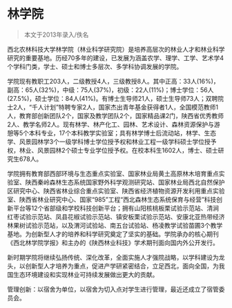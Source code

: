 
# 林学院  

> 本文于2013年录入/佚名  

西北农林科技大学林学院（林业科学研究院）是培养高层次的林业人才和林业科学研究的重要基地。历经70多年的建设，已发展为涵盖农学、理学、工学、艺术学4个学科门类，学士、硕士和博士多层次、多学科协调发展的学院。

学院现有教职工203人，二级教授4人，三级教授8人。其中正高：33人(16%)，副高：65人(32%)，中级：75人(37%)，初级：22人(11%)；博士学位：56人(27.5%)，硕士学位：84人(41%)。有博士生导师21人，硕士生导师73人；双聘院士2人，“千人计划”特聘专家2人，国家杰出青年基金获得者1人，全国模范教师1人，教育部创新团队2个，国家及教学团队2个，国家精品课2门，陕西省优秀教师2人、教学名师2人。现有林学、林产化工、园林、艺术设计、森林资源保护与游憩等5个本科专业，17个本科教学实验室；具有林学博士后流动站，林学、生态学、风景园林学3个一级学科博士学位授予权和林业工程一级学科硕士学位授予权，林业、风景园林2个硕士专业学位授予权。在校本科生1602人，博士、硕士研究生678人。

学院拥有教育部西部环境与生态重点实验室、国家林业局黄土高原林木培育重点实验室、陕西秦岭森林生态系统国家野外科学观测研究站、国家林业局西北自然保护区研究中心、陕西省林业综合重点实验室、陕西省经济植物资源开发利用重点实验室、陕西省林业研究中心、国家“985”工程“西北森林生态系统保育与经营”科技创新平台等12个省部级和学校科技创新平台；拥有山阳核桃板栗试验示范站、清涧红枣试验示范站、凤县花椒试验示范站、镇安板栗试验示范站、安康北亚热带经济林果树试验示范站，以及渭河试验站、南五台试验站、杨凌教学试验苗圃3个教学基地。为创新型人才的培养和科学研究奠定了坚实的基础。学院承办的核心期刊《西北林学院学报》和主办的《陕西林业科技》学术期刊面向国内外公开发行。

新时期学院将继续弘扬传统、深化改革，全面实施人才强院战略，以学科建设为龙头，以创新型人才培养为重点，促进产学研紧密结合，立足西北，面向全国，为我国生态环境建设和实现林业可持续发展做出更大的贡献。

管理创新：以宿舍为单位，以宿舍为切入点对学生进行管理，最近还成立了宿管委员会。


